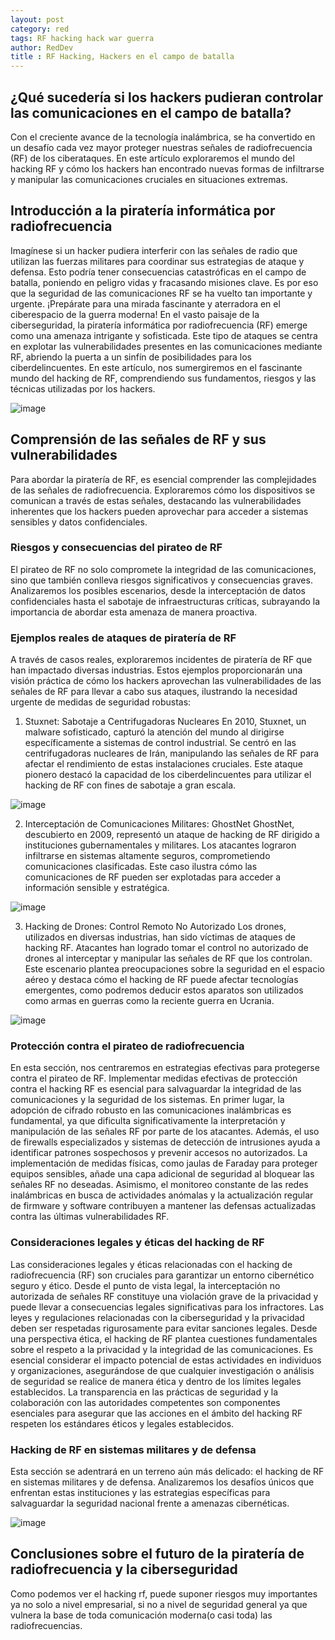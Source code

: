```yaml
---
layout: post
category: red
tags: RF hacking hack war guerra 
author: RedDev
title : RF Hacking, Hackers en el campo de batalla
---
```


## ¿Qué sucedería si los hackers pudieran controlar las comunicaciones en el campo de batalla? 
Con el creciente avance de la tecnología inalámbrica, se ha convertido en un desafío cada vez mayor proteger nuestras señales de radiofrecuencia (RF) de los ciberataques. En este artículo exploraremos el mundo del hacking RF y cómo los hackers han encontrado nuevas formas de infiltrarse y manipular las comunicaciones cruciales en situaciones extremas.



## Introducción a la piratería informática por radiofrecuencia
Imagínese si un hacker pudiera interferir con las señales de radio que utilizan las fuerzas militares para coordinar sus estrategias de ataque y defensa. Esto podría tener consecuencias catastróficas en el campo de batalla, poniendo en peligro vidas y fracasando misiones clave. Es por eso que la seguridad de las comunicaciones RF se ha vuelto tan importante y urgente. ¡Prepárate para una mirada fascinante y aterradora en el ciberespacio de la guerra moderna!
En el vasto paisaje de la ciberseguridad, la piratería informática por radiofrecuencia (RF) emerge como una amenaza intrigante y sofisticada. Este tipo de ataques se centra en explotar las vulnerabilidades presentes en las comunicaciones mediante RF, abriendo la puerta a un sinfín de posibilidades para los ciberdelincuentes. En este artículo, nos sumergiremos en el fascinante mundo del hacking de RF, comprendiendo sus fundamentos, riesgos y las técnicas utilizadas por los hackers.

![image](https://github.com/reycotallo98/reycotallo98.github.io/assets/93315382/6f81a15d-b447-4825-984e-db08fc710da3)

## Comprensión de las señales de RF y sus vulnerabilidades
Para abordar la piratería de RF, es esencial comprender las complejidades de las señales de radiofrecuencia. Exploraremos cómo los dispositivos se comunican a través de estas señales, destacando las vulnerabilidades inherentes que los hackers pueden aprovechar para acceder a sistemas sensibles y datos confidenciales.

### Riesgos y consecuencias del pirateo de RF
El pirateo de RF no solo compromete la integridad de las comunicaciones, sino que también conlleva riesgos significativos y consecuencias graves. Analizaremos los posibles escenarios, desde la interceptación de datos confidenciales hasta el sabotaje de infraestructuras críticas, subrayando la importancia de abordar esta amenaza de manera proactiva.

### Ejemplos reales de ataques de piratería de RF
A través de casos reales, exploraremos incidentes de piratería de RF que han impactado diversas industrias. Estos ejemplos proporcionarán una visión práctica de cómo los hackers aprovechan las vulnerabilidades de las señales de RF para llevar a cabo sus ataques, ilustrando la necesidad urgente de medidas de seguridad robustas:

1. Stuxnet: Sabotaje a Centrifugadoras Nucleares
En 2010, Stuxnet, un malware sofisticado, capturó la atención del mundo al dirigirse específicamente a sistemas de control industrial. Se centró en las centrifugadoras nucleares de Irán, manipulando las señales de RF para afectar el rendimiento de estas instalaciones cruciales. Este ataque pionero destacó la capacidad de los ciberdelincuentes para utilizar el hacking de RF con fines de sabotaje a gran escala.

![image](https://github.com/reycotallo98/reycotallo98.github.io/assets/93315382/6e01cf46-0fe0-44be-a356-c52d07ae0dcb)

2. Interceptación de Comunicaciones Militares: GhostNet
GhostNet, descubierto en 2009, representó un ataque de hacking de RF dirigido a instituciones gubernamentales y militares. Los atacantes lograron infiltrarse en sistemas altamente seguros, comprometiendo comunicaciones clasificadas. Este caso ilustra cómo las comunicaciones de RF pueden ser explotadas para acceder a información sensible y estratégica.

![image](https://github.com/reycotallo98/reycotallo98.github.io/assets/93315382/37e62b01-6798-403e-93ff-7ca712ad7a7e)

3. Hacking de Drones: Control Remoto No Autorizado
Los drones, utilizados en diversas industrias, han sido víctimas de ataques de hacking RF. Atacantes han logrado tomar el control no autorizado de drones al interceptar y manipular las señales de RF que los controlan. Este escenario plantea preocupaciones sobre la seguridad en el espacio aéreo y destaca cómo el hacking de RF puede afectar tecnologías emergentes, como podremos deducir estos aparatos son utilizados como armas en guerras como la reciente guerra en Ucrania.

![image](https://github.com/reycotallo98/reycotallo98.github.io/assets/93315382/3ae35fdd-f569-4954-9ea2-d136f34ef0a2)

### Protección contra el pirateo de radiofrecuencia
En esta sección, nos centraremos en estrategias efectivas para protegerse contra el pirateo de RF. 
Implementar medidas efectivas de protección contra el hacking RF es esencial para salvaguardar la integridad de las comunicaciones y la seguridad de los sistemas. En primer lugar, la adopción de cifrado robusto en las comunicaciones inalámbricas es fundamental, ya que dificulta significativamente la interpretación y manipulación de las señales RF por parte de los atacantes. Además, el uso de firewalls especializados y sistemas de detección de intrusiones ayuda a identificar patrones sospechosos y prevenir accesos no autorizados. La implementación de medidas físicas, como jaulas de Faraday para proteger equipos sensibles, añade una capa adicional de seguridad al bloquear las señales RF no deseadas. Asimismo, el monitoreo constante de las redes inalámbricas en busca de actividades anómalas y la actualización regular de firmware y software contribuyen a mantener las defensas actualizadas contra las últimas vulnerabilidades RF.


### Consideraciones legales y éticas del hacking de RF
Las consideraciones legales y éticas relacionadas con el hacking de radiofrecuencia (RF) son cruciales para garantizar un entorno cibernético seguro y ético. Desde el punto de vista legal, la interceptación no autorizada de señales RF constituye una violación grave de la privacidad y puede llevar a consecuencias legales significativas para los infractores. Las leyes y regulaciones relacionadas con la ciberseguridad y la privacidad deben ser respetadas rigurosamente para evitar sanciones legales. Desde una perspectiva ética, el hacking de RF plantea cuestiones fundamentales sobre el respeto a la privacidad y la integridad de las comunicaciones. Es esencial considerar el impacto potencial de estas actividades en individuos y organizaciones, asegurándose de que cualquier investigación o análisis de seguridad se realice de manera ética y dentro de los límites legales establecidos. La transparencia en las prácticas de seguridad y la colaboración con las autoridades competentes son componentes esenciales para asegurar que las acciones en el ámbito del hacking RF respeten los estándares éticos y legales establecidos.

### Hacking de RF en sistemas militares y de defensa
Esta sección se adentrará en un terreno aún más delicado: el hacking de RF en sistemas militares y de defensa. Analizaremos los desafíos únicos que enfrentan estas instituciones y las estrategias específicas para salvaguardar la seguridad nacional frente a amenazas cibernéticas.

![image](https://github.com/reycotallo98/reycotallo98.github.io/assets/93315382/7880be15-e012-4552-86c2-d9b21389dad8)

## Conclusiones sobre el futuro de la piratería de radiofrecuencia y la ciberseguridad
Como podemos ver el hacking rf, puede suponer riesgos muy importantes ya no solo a nivel empresarial, si no a nivel de seguridad general ya que vulnera la base de toda comunicación moderna(o casi toda) las radiofrecuencias.

